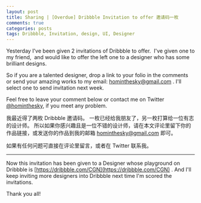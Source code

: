 ```yaml
---
layout: post
title: Sharing | [Overdue] Dribbble Invitation to offer 邀请码一枚
comments: true
categories: posts
tags: Dribbble, Invitation, design, UI, Designer
---
```


Yesterday I've been given 2 invitations of Dribbble to offer.  I've given one to my friend,  and would like to offer the left one to a designer who has some brilliant designs.

So if you are a talented designer, drop a link to your folio in the comments or send your amazing works to my email: [hominthesky@gmail.com](maito:hominthesky@gmail.com) . I'll select one to send invitation next week.

Feel free to leave your comment below or contact me on Twitter [@hominthesky](https://twitter.com/hominthesky), if you meet any problem.

我最近得了两枚 Dribbble 邀请码。 一枚已经给我朋友了，另一枚打算给一位有志的设计师。
所以如果你感兴趣且是一位不错的设计师，请在本文评论里留下你的作品链接，或发送你的作品到我的邮箱 [hominthesky@gmail.com](maito:hominthesky@gmail.com) 即可。

如果有任何问题可直接在评论里留言，或者在 Twitter 联系我。

---

Now this invitation has been given to a Designer whose playground on Dribbble is [https://dribbble.com/CGN](https://dribbble.com/CGN) . And I'll keep inviting more designers into Dribbble next time I'm scored the invitations.

Thank you all!
